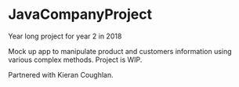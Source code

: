 # JavaCompanyProject
Year long project for year 2 in 2018

Mock up app to manipulate product and customers information using various complex methods. Project is WIP.

Partnered with Kieran Coughlan.
